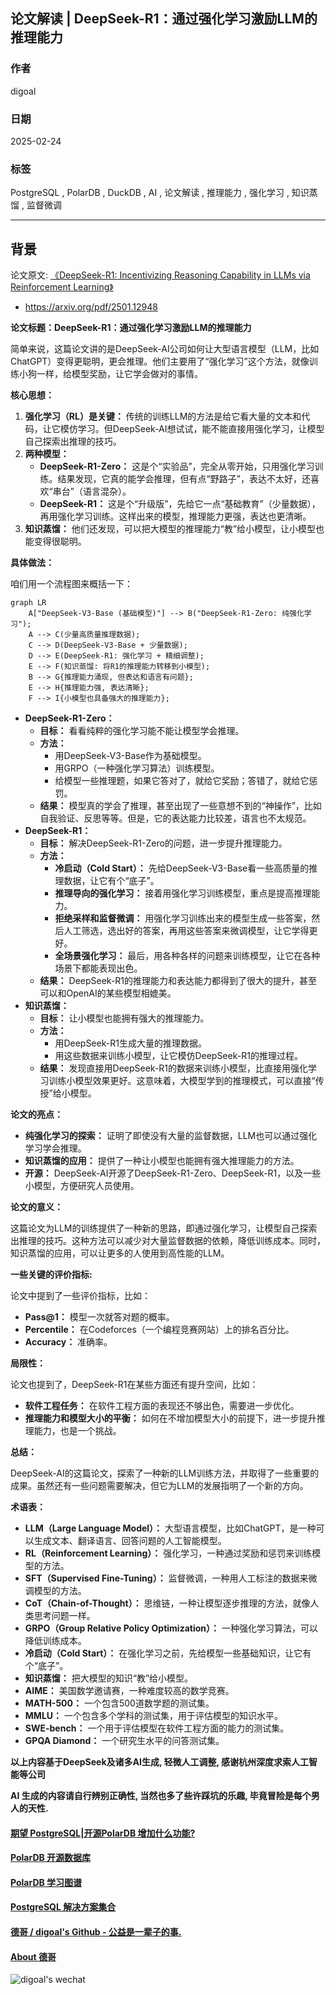 ## 论文解读 | DeepSeek-R1：通过强化学习激励LLM的推理能力   
            
### 作者            
digoal            
            
### 日期            
2025-02-24            
            
### 标签            
PostgreSQL , PolarDB , DuckDB , AI , 论文解读 , 推理能力 , 强化学习 , 知识蒸馏 , 监督微调   
            
----            
            
## 背景   
论文原文: [《DeepSeek-R1: Incentivizing Reasoning Capability in LLMs via Reinforcement Learning》](2501.12948v1.pdf)  
- https://arxiv.org/pdf/2501.12948    
   

**论文标题：DeepSeek-R1：通过强化学习激励LLM的推理能力**  
  
简单来说，这篇论文讲的是DeepSeek-AI公司如何让大型语言模型（LLM，比如ChatGPT）变得更聪明，更会推理。他们主要用了“强化学习”这个方法，就像训练小狗一样，给模型奖励，让它学会做对的事情。  
  
**核心思想：**  
  
1.  **强化学习（RL）是关键：** 传统的训练LLM的方法是给它看大量的文本和代码，让它模仿学习。但DeepSeek-AI想试试，能不能直接用强化学习，让模型自己探索出推理的技巧。  
2.  **两种模型：**  
    *   **DeepSeek-R1-Zero：** 这是个“实验品”，完全从零开始，只用强化学习训练。结果发现，它真的能学会推理，但有点“野路子”，表达不太好，还喜欢“串台”（语言混杂）。  
    *   **DeepSeek-R1：** 这是个“升级版”，先给它一点“基础教育”（少量数据），再用强化学习训练。这样出来的模型，推理能力更强，表达也更清晰。  
3.  **知识蒸馏：** 他们还发现，可以把大模型的推理能力“教”给小模型，让小模型也能变得很聪明。  
  
**具体做法：**  
  
咱们用一个流程图来概括一下：  
  
```mermaid  
graph LR
    A["DeepSeek-V3-Base (基础模型)"] --> B("DeepSeek-R1-Zero: 纯强化学习");
    A --> C(少量高质量推理数据);
    C --> D(DeepSeek-V3-Base + 少量数据);
    D --> E(DeepSeek-R1: 强化学习 + 精细调整);
    E --> F(知识蒸馏: 将R1的推理能力转移到小模型);
    B --> G{推理能力涌现, 但表达和语言有问题};
    E --> H{推理能力强, 表达清晰};
    F --> I{小模型也具备强大的推理能力};
```  
  
*   **DeepSeek-R1-Zero：**  
    *   **目标：** 看看纯粹的强化学习能不能让模型学会推理。  
    *   **方法：**  
        *   用DeepSeek-V3-Base作为基础模型。  
        *   用GRPO（一种强化学习算法）训练模型。  
        *   给模型一些推理题，如果它答对了，就给它奖励；答错了，就给它惩罚。  
    *   **结果：** 模型真的学会了推理，甚至出现了一些意想不到的“神操作”，比如自我验证、反思等等。但是，它的表达能力比较差，语言也不太规范。  
*   **DeepSeek-R1：**  
    *   **目标：** 解决DeepSeek-R1-Zero的问题，进一步提升推理能力。  
    *   **方法：**  
        *   **冷启动（Cold Start）：** 先给DeepSeek-V3-Base看一些高质量的推理数据，让它有个“底子”。  
        *   **推理导向的强化学习：** 接着用强化学习训练模型，重点是提高推理能力。  
        *   **拒绝采样和监督微调：** 用强化学习训练出来的模型生成一些答案，然后人工筛选，选出好的答案，再用这些答案来微调模型，让它学得更好。  
        *   **全场景强化学习：** 最后，用各种各样的问题来训练模型，让它在各种场景下都能表现出色。  
    *   **结果：** DeepSeek-R1的推理能力和表达能力都得到了很大的提升，甚至可以和OpenAI的某些模型相媲美。  
*   **知识蒸馏：**  
    *   **目标：** 让小模型也能拥有强大的推理能力。  
    *   **方法：**  
        *   用DeepSeek-R1生成大量的推理数据。  
        *   用这些数据来训练小模型，让它模仿DeepSeek-R1的推理过程。  
    *   **结果：** 发现直接用DeepSeek-R1的数据来训练小模型，比直接用强化学习训练小模型效果更好。这意味着，大模型学到的推理模式，可以直接“传授”给小模型。  
  
**论文的亮点：**  
  
*   **纯强化学习的探索：** 证明了即使没有大量的监督数据，LLM也可以通过强化学习学会推理。  
*   **知识蒸馏的应用：** 提供了一种让小模型也能拥有强大推理能力的方法。  
*   **开源：** DeepSeek-AI开源了DeepSeek-R1-Zero、DeepSeek-R1，以及一些小模型，方便研究人员使用。  
  
**论文的意义：**  
  
这篇论文为LLM的训练提供了一种新的思路，即通过强化学习，让模型自己探索出推理的技巧。这种方法可以减少对大量监督数据的依赖，降低训练成本。同时，知识蒸馏的应用，可以让更多的人使用到高性能的LLM。  
  
**一些关键的评价指标:**  
  
论文中提到了一些评价指标，比如：  
  
*   **Pass@1：** 模型一次就答对题的概率。  
*   **Percentile：** 在Codeforces（一个编程竞赛网站）上的排名百分比。  
*   **Accuracy：** 准确率。  
  
**局限性：**  
  
论文也提到了，DeepSeek-R1在某些方面还有提升空间，比如：  
  
*   **软件工程任务：** 在软件工程方面的表现还不够出色，需要进一步优化。  
*   **推理能力和模型大小的平衡：** 如何在不增加模型大小的前提下，进一步提升推理能力，也是一个挑战。  
  
**总结：**  
  
DeepSeek-AI的这篇论文，探索了一种新的LLM训练方法，并取得了一些重要的成果。虽然还有一些问题需要解决，但它为LLM的发展指明了一个新的方向。  
  
**术语表：**  
  
*   **LLM（Large Language Model）：** 大型语言模型，比如ChatGPT，是一种可以生成文本、翻译语言、回答问题的人工智能模型。  
*   **RL（Reinforcement Learning）：** 强化学习，一种通过奖励和惩罚来训练模型的方法。  
*   **SFT（Supervised Fine-Tuning）：** 监督微调，一种用人工标注的数据来微调模型的方法。  
*   **CoT（Chain-of-Thought）：** 思维链，一种让模型逐步推理的方法，就像人类思考问题一样。  
*   **GRPO（Group Relative Policy Optimization）：** 一种强化学习算法，可以降低训练成本。  
*   **冷启动（Cold Start）：** 在强化学习之前，先给模型一些基础知识，让它有个“底子”。  
*   **知识蒸馏：** 把大模型的知识“教”给小模型。  
*   **AIME：** 美国数学邀请赛，一种难度较高的数学竞赛。  
*   **MATH-500：** 一个包含500道数学题的测试集。  
*   **MMLU：** 一个包含多个学科的测试集，用于评估模型的知识水平。  
*   **SWE-bench：** 一个用于评估模型在软件工程方面的能力的测试集。  
*   **GPQA Diamond：** 一个研究生水平的问答测试集。  
  
<b> 以上内容基于DeepSeek及诸多AI生成, 轻微人工调整, 感谢杭州深度求索人工智能等公司 </b>       
     
<b> AI 生成的内容请自行辨别正确性, 当然也多了些许踩坑的乐趣, 毕竟冒险是每个男人的天性. </b>     
    
  
#### [期望 PostgreSQL|开源PolarDB 增加什么功能?](https://github.com/digoal/blog/issues/76 "269ac3d1c492e938c0191101c7238216")
  
  
#### [PolarDB 开源数据库](https://openpolardb.com/home "57258f76c37864c6e6d23383d05714ea")
  
  
#### [PolarDB 学习图谱](https://www.aliyun.com/database/openpolardb/activity "8642f60e04ed0c814bf9cb9677976bd4")
  
  
#### [PostgreSQL 解决方案集合](../201706/20170601_02.md "40cff096e9ed7122c512b35d8561d9c8")
  
  
#### [德哥 / digoal's Github - 公益是一辈子的事.](https://github.com/digoal/blog/blob/master/README.md "22709685feb7cab07d30f30387f0a9ae")
  
  
#### [About 德哥](https://github.com/digoal/blog/blob/master/me/readme.md "a37735981e7704886ffd590565582dd0")
  
  
![digoal's wechat](../pic/digoal_weixin.jpg "f7ad92eeba24523fd47a6e1a0e691b59")
  
